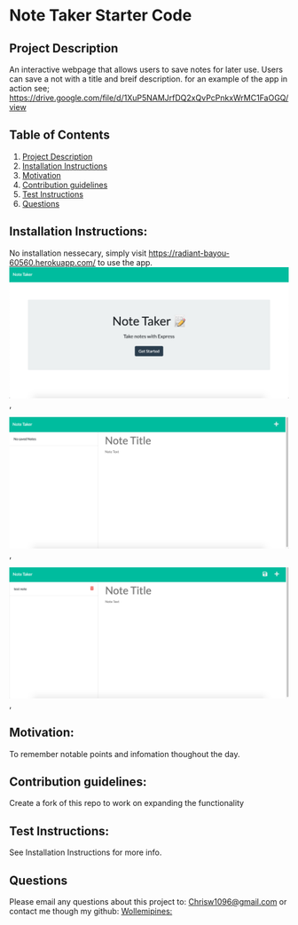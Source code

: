 # Note Taker Starter Code

## Project Description <a name="project-description"></a>
An interactive webpage that allows users to save notes for later use.
Users can save a not with a title and breif description.
for an example of the app in action see; https://drive.google.com/file/d/1XuP5NAMJrfDQ2xQvPcPnkxWrMC1FaOGQ/view

## Table of Contents
1. [Project Description](#project-description)
1. [Installation Instructions](#install)
1. [Motivation](#motivation)
1. [Contribution guidelines](#contribute)
1. [Test Instructions](#test)
1. [Questions](#questions)


## Installation Instructions: <a name="install"></a>
No installation nessecary, simply visit https://radiant-bayou-60560.herokuapp.com/ to use the app.
![The home page should look like](./public/assets/images/img1.png),

![Page to enter notes on](./public/assets/images/img2.png),

![Once a note is saved](./public/assets/images/img3.png),


## Motivation: <a name="motivation"></a>
To remember notable points and infomation thoughout the day.

## Contribution guidelines: <a name="contribute"></a>
Create a fork of this repo to work on expanding the functionality

## Test Instructions: <a name="test"></a>
See Installation Instructions for more info.

## Questions <a name="questions"></a>
Please email any questions about this project to: Chrisw1096@gmail.com
or contact me though my github: 
[Wollemipines:](https://github.com/Wollemipines)
